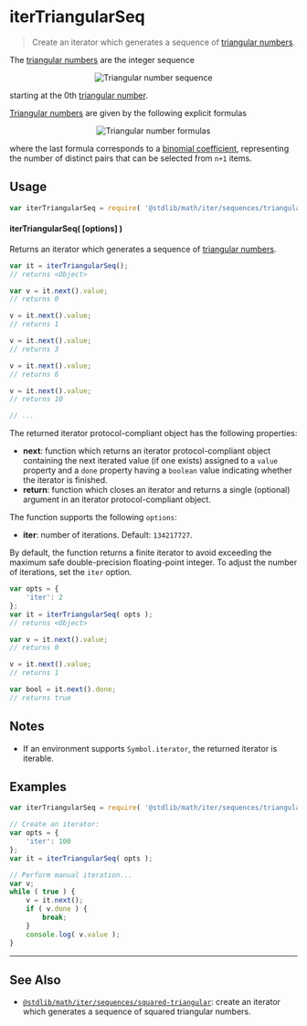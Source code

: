 <!--

@license Apache-2.0

Copyright (c) 2020 The Stdlib Authors.

Licensed under the Apache License, Version 2.0 (the "License");
you may not use this file except in compliance with the License.
You may obtain a copy of the License at

   http://www.apache.org/licenses/LICENSE-2.0

Unless required by applicable law or agreed to in writing, software
distributed under the License is distributed on an "AS IS" BASIS,
WITHOUT WARRANTIES OR CONDITIONS OF ANY KIND, either express or implied.
See the License for the specific language governing permissions and
limitations under the License.

-->

# iterTriangularSeq

> Create an iterator which generates a sequence of [triangular numbers][oeis-a000217].

<!-- Section to include introductory text. Make sure to keep an empty line after the intro `section` element and another before the `/section` close. -->

<section class="intro">

The [triangular numbers][triangular-number] are the integer sequence

<!-- <equation class="equation" label="eq:triangular_numbers_sequence" align="center" raw="0, 1, 3, 6, 10, 15, 21, 28, 36, 45, 55, 66, \ldots" alt="Triangular number sequence"> -->

<div class="equation" align="center" data-raw-text="0, 1, 3, 6, 10, 15, 21, 28, 36, 45, 55, 66, \ldots" data-equation="eq:triangular_numbers_sequence">
    <img src="https://cdn.jsdelivr.net/gh/stdlib-js/stdlib@7000a1b5cd08bb73f2dfe04976524042ab3b580d/lib/node_modules/@stdlib/math/iter/sequences/triangular/docs/img/equation_triangular_numbers_sequence.svg" alt="Triangular number sequence">
    <br>
</div>

<!-- </equation> -->

starting at the 0th [triangular number][triangular-number].

[Triangular numbers][triangular-number] are given by the following explicit formulas

<!-- <equation class="equation" label="eq:triangular_numbers" align="center" raw="T_n = \sum_{i=1}^{n} i = 1 + 2 + 3 + \ldots + n = \frac{n(n+1)}{2} = \binom{n+1}{2}" alt="Triangular number formulas"> -->

<div class="equation" align="center" data-raw-text="T_n = \sum_{i=1}^{n} i = 1 + 2 + 3 + \ldots + n = \frac{n(n+1)}{2} = \binom{n+1}{2}" data-equation="eq:triangular_numbers">
    <img src="https://cdn.jsdelivr.net/gh/stdlib-js/stdlib@7000a1b5cd08bb73f2dfe04976524042ab3b580d/lib/node_modules/@stdlib/math/iter/sequences/triangular/docs/img/equation_triangular_numbers.svg" alt="Triangular number formulas">
    <br>
</div>

<!-- </equation> -->

where the last formula corresponds to a [binomial coefficient][@stdlib/math/base/special/binomcoef], representing the number of distinct pairs that can be selected from `n+1` items.

</section>

<!-- /.intro -->

<!-- Package usage documentation. -->

<section class="usage">

## Usage

```javascript
var iterTriangularSeq = require( '@stdlib/math/iter/sequences/triangular' );
```

#### iterTriangularSeq( \[options] )

Returns an iterator which generates a sequence of [triangular numbers][triangular-number].

```javascript
var it = iterTriangularSeq();
// returns <Object>

var v = it.next().value;
// returns 0

v = it.next().value;
// returns 1

v = it.next().value;
// returns 3

v = it.next().value;
// returns 6

v = it.next().value;
// returns 10

// ...
```

The returned iterator protocol-compliant object has the following properties:

-   **next**: function which returns an iterator protocol-compliant object containing the next iterated value (if one exists) assigned to a `value` property and a `done` property having a `boolean` value indicating whether the iterator is finished.
-   **return**: function which closes an iterator and returns a single (optional) argument in an iterator protocol-compliant object.

The function supports the following `options`:

-   **iter**: number of iterations. Default: `134217727`.

By default, the function returns a finite iterator to avoid exceeding the maximum safe double-precision floating-point integer. To adjust the number of iterations, set the `iter` option.

```javascript
var opts = {
    'iter': 2
};
var it = iterTriangularSeq( opts );
// returns <Object>

var v = it.next().value;
// returns 0

v = it.next().value;
// returns 1

var bool = it.next().done;
// returns true
```

</section>

<!-- /.usage -->

<!-- Package usage notes. Make sure to keep an empty line after the `section` element and another before the `/section` close. -->

<section class="notes">

## Notes

-   If an environment supports `Symbol.iterator`, the returned iterator is iterable.

</section>

<!-- /.notes -->

<!-- Package usage examples. -->

<section class="examples">

## Examples

<!-- eslint no-undef: "error" -->

```javascript
var iterTriangularSeq = require( '@stdlib/math/iter/sequences/triangular' );

// Create an iterator:
var opts = {
    'iter': 100
};
var it = iterTriangularSeq( opts );

// Perform manual iteration...
var v;
while ( true ) {
    v = it.next();
    if ( v.done ) {
        break;
    }
    console.log( v.value );
}
```

</section>

<!-- /.examples -->

<!-- Section to include cited references. If references are included, add a horizontal rule *before* the section. Make sure to keep an empty line after the `section` element and another before the `/section` close. -->

<section class="references">

</section>

<!-- /.references -->

<!-- Section for related `stdlib` packages. Do not manually edit this section, as it is automatically populated. -->

<section class="related">

* * *

## See Also

-   <span class="package-name">[`@stdlib/math/iter/sequences/squared-triangular`][@stdlib/math/iter/sequences/squared-triangular]</span><span class="delimiter">: </span><span class="description">create an iterator which generates a sequence of squared triangular numbers.</span>

</section>

<!-- /.related -->

<!-- Section for all links. Make sure to keep an empty line after the `section` element and another before the `/section` close. -->

<section class="links">

[oeis-a000217]: https://oeis.org/A000217

[triangular-number]: https://en.wikipedia.org/wiki/Triangular_number

[@stdlib/math/base/special/binomcoef]: https://github.com/stdlib-js/math/tree/main/base/special/binomcoef

<!-- <related-links> -->

[@stdlib/math/iter/sequences/squared-triangular]: https://github.com/stdlib-js/math/tree/main/iter/sequences/squared-triangular

<!-- </related-links> -->

</section>

<!-- /.links -->
